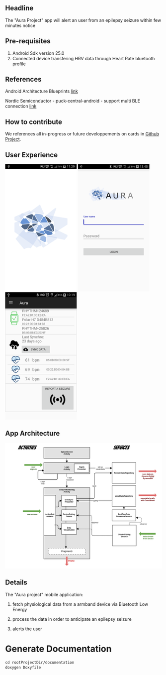 ## Headline
The "Aura Project" app will alert an user from an epilepsy seizure within few minutes notice 

## Pre-requisites
1. Android Sdk version 25.0
2. Connected device transfering HRV data through Heart Rate bluetooth profile

## References

Android Architecture Blueprints
[link](https://github.com/googlesamples/android-architecture)

Nordic Semiconductor - puck-central-android - support multi BLE connection
[link](https://github.com/NordicSemiconductor/puck-central-android)

## How to contribute

We references all in-progress or future developpements on cards in [Github Project](https://github.com/clecoued/Aura_mobile_app/projects/1).


## User Experience

<img src="documentation/splash-screen.png" width="230">
<img src="documentation/login-screen.png" width="230">
<img src="documentation/monitoring-screen.png" width="230">


## App Architecture

![Scheme](documentation/auramobileapparchitecture.png)

## Details
The "Aura project" mobile application:

1. fetch physiological data from a armband device via Bluetooth Low Energy

2. process the data in order to anticipate an epilepsy seizure

3. alerts the user

# Generate Documentation #
```
cd rootProjectDir/documentation 
doxygen Doxyfile 
```
